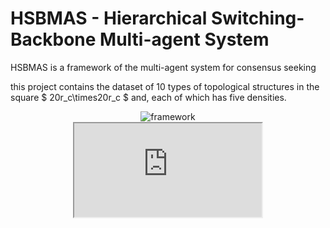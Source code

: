 # HSBMAS - Hierarchical Switching-Backbone Multi-agent System
HSBMAS is a framework of the multi-agent system for consensus seeking

this project contains the dataset of 10 types of topological structures in the square $ 20r_c\times20r_c $ and, each of which has five densities.

<div align=center>
    <img src="https://github.com/kyoran/HSBMAS/blob/main/example/framework.png" 
        alt="framework"/>
</div>

<div align=center>
    <iframe src="https://github.com/kyoran/HSBMAS/blob/main/example/diagram.gif">
    </iframe>
</div>
